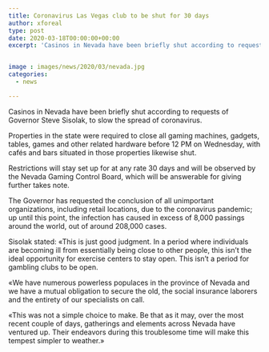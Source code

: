 ```yaml
---
title: Coronavirus Las Vegas club to be shut for 30 days
author: xforeal 
type: post
date: 2020-03-18T00:00:00+00:00
excerpt: 'Casinos in Nevada have been briefly shut according to requests of Governor Steve Sisolak, to slow the spread of coronavirus '


image : images/news/2020/03/nevada.jpg
categories:
  - news

---
```

Casinos in Nevada have been briefly shut according to requests of Governor Steve Sisolak, to slow the spread of coronavirus. 

Properties in the state were required to close all gaming machines, gadgets, tables, games and other related hardware before 12 PM on Wednesday, with cafés and bars situated in those properties likewise shut. 

Restrictions will stay set up for at any rate 30 days and will be observed by the Nevada Gaming Control Board, which will be answerable for giving further takes note. 

The Governor has requested the conclusion of all unimportant organizations, including retail locations, due to the coronavirus pandemic; up until this point, the infection has caused in excess of 8,000 passings around the world, out of around 208,000 cases. 

Sisolak stated: &#171;This is just good judgment. In a period where individuals are becoming ill from essentially being close to other people, this isn&#8217;t the ideal opportunity for exercise centers to stay open. This isn&#8217;t a period for gambling clubs to be open. 

&#171;We have numerous powerless populaces in the province of Nevada and we have a mutual obligation to secure the old, the social insurance laborers and the entirety of our specialists on call. 

&#171;This was not a simple choice to make. Be that as it may, over the most recent couple of days, gatherings and elements across Nevada have ventured up. Their endeavors during this troublesome time will make this tempest simpler to weather.&#187;